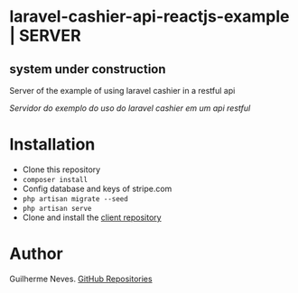 # laravel-cashier-api-reactjs-example | SERVER

## system under construction

Server of the example of using laravel cashier in a restful api

*Servidor do exemplo do uso do laravel cashier em um api restful*

# Installation

- Clone this repository
- ```composer install```
- Config database and keys of stripe.com
- ```php artisan migrate --seed```
- ```php artisan serve```
- Clone and install the [client repository](https://github.com/guilhermeasn/laravel-cashier-api-reactjs-example-client)

# Author

Guilherme Neves. [GitHub Repositories](https://github.com/guilhermeasn)

